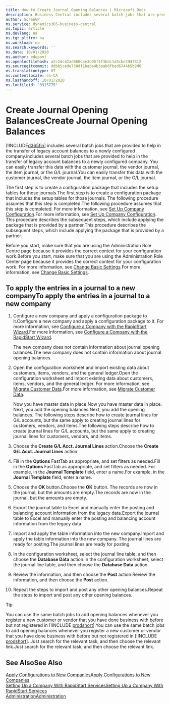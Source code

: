 ```yaml
---
title: How to Create Journal Opening Balances | Microsoft Docs
description: Business Central includes several batch jobs that are provided to help in the transfer of legacy account balances to a newly configured company. You can easily transfer this data with journals postings.
author: SorenGP
ms.service: dynamics365-business-central
ms.topic: article
ms.devlang: na
ms.tgt_pltfrm: na
ms.workload: na
ms.search.keywords: ''
ms.date: 10/01/2020
ms.author: edupont
ms.openlocfilehash: a2c2dc42ad600d4e3d05f4f3bdc1e5cbe2947812
ms.sourcegitcommit: ddbb5cede750df1baba4b3eab8fbed6744b5b9d6
ms.translationtype: HT
ms.contentlocale: en-CA
ms.lasthandoff: 10/01/2020
ms.locfileid: "3915775"
---
```

# <a name="create-journal-opening-balances"></a><span data-ttu-id="50ef6-104">Create Journal Opening Balances</span><span class="sxs-lookup"><span data-stu-id="50ef6-104">Create Journal Opening Balances</span></span>

[!INCLUDE[d365fin](includes/d365fin_md.md)] <span data-ttu-id="50ef6-105">includes several batch jobs that are provided to help in the transfer of legacy account balances to a newly configured company.</span><span class="sxs-lookup"><span data-stu-id="50ef6-105">includes several batch jobs that are provided to help in the transfer of legacy account balances to a newly configured company.</span></span> <span data-ttu-id="50ef6-106">You can easily transfer this data with the customer journal, the vendor journal, the item journal, or the G/L journal.</span><span class="sxs-lookup"><span data-stu-id="50ef6-106">You can easily transfer this data with the customer journal, the vendor journal, the item journal, or the G/L journal.</span></span>

<span data-ttu-id="50ef6-107">The first step is to create a configuration package that includes the setup tables for those journals.</span><span class="sxs-lookup"><span data-stu-id="50ef6-107">The first step is to create a configuration package that includes the setup tables for those journals.</span></span> <span data-ttu-id="50ef6-108">The following procedure assumes that this step is completed.</span><span class="sxs-lookup"><span data-stu-id="50ef6-108">The following procedure assumes that this step is completed.</span></span> <span data-ttu-id="50ef6-109">For more information, see [Set Up Company Configuration](admin-set-up-company-configuration.md).</span><span class="sxs-lookup"><span data-stu-id="50ef6-109">For more information, see [Set Up Company Configuration](admin-set-up-company-configuration.md).</span></span> <span data-ttu-id="50ef6-110">This procedure describes the subsequent steps, which include applying the package that is provided by a partner.</span><span class="sxs-lookup"><span data-stu-id="50ef6-110">This procedure describes the subsequent steps, which include applying the package that is provided by a partner.</span></span>  

<span data-ttu-id="50ef6-111">Before you start, make sure that you are using the Administration Role Centre page because it provides the correct context for your configuration work.</span><span class="sxs-lookup"><span data-stu-id="50ef6-111">Before you start, make sure that you are using the Administration Role Center page because it provides the correct context for your configuration work.</span></span> <span data-ttu-id="50ef6-112">For more information, see [Change Basic Settings](ui-change-basic-settings.md).</span><span class="sxs-lookup"><span data-stu-id="50ef6-112">For more information, see [Change Basic Settings](ui-change-basic-settings.md).</span></span>

## <a name="to-apply-the-entries-in-a-journal-to-a-new-company"></a><span data-ttu-id="50ef6-113">To apply the entries in a journal to a new company</span><span class="sxs-lookup"><span data-stu-id="50ef6-113">To apply the entries in a journal to a new company</span></span>

1. <span data-ttu-id="50ef6-114">Configure a new company and apply a configuration package to it.</span><span class="sxs-lookup"><span data-stu-id="50ef6-114">Configure a new company and apply a configuration package to it.</span></span> <span data-ttu-id="50ef6-115">For more information, see [Configure a Company with the RapidStart Wizard](admin-how-to-configure-a-company-with-the-rapidstart-wizard.md).</span><span class="sxs-lookup"><span data-stu-id="50ef6-115">For more information, see [Configure a Company with the RapidStart Wizard](admin-how-to-configure-a-company-with-the-rapidstart-wizard.md).</span></span>  

    <span data-ttu-id="50ef6-116">The new company does not contain information about journal opening balances.</span><span class="sxs-lookup"><span data-stu-id="50ef6-116">The new company does not contain information about journal opening balances.</span></span>  

2. <span data-ttu-id="50ef6-117">Open the configuration worksheet and import existing data about customers, items, vendors, and the general ledger.</span><span class="sxs-lookup"><span data-stu-id="50ef6-117">Open the configuration worksheet and import existing data about customers, items, vendors, and the general ledger.</span></span> <span data-ttu-id="50ef6-118">For more information, see [Migrate Customer Data](admin-migrate-customer-data.md).</span><span class="sxs-lookup"><span data-stu-id="50ef6-118">For more information, see [Migrate Customer Data](admin-migrate-customer-data.md).</span></span>  

    <span data-ttu-id="50ef6-119">Now you have master data in place.</span><span class="sxs-lookup"><span data-stu-id="50ef6-119">Now you have master data in place.</span></span> <span data-ttu-id="50ef6-120">Next, you add the opening balances.</span><span class="sxs-lookup"><span data-stu-id="50ef6-120">Next, you add the opening balances.</span></span> <span data-ttu-id="50ef6-121">The following steps describe how to create journal lines for G/L accounts, but the same apply to creating journal lines for customers, vendors, and items.</span><span class="sxs-lookup"><span data-stu-id="50ef6-121">The following steps describe how to create journal lines for G/L accounts, but the same apply to creating journal lines for customers, vendors, and items.</span></span>  
3. <span data-ttu-id="50ef6-122">Choose the **Create G/L Acct. Journal Lines** action.</span><span class="sxs-lookup"><span data-stu-id="50ef6-122">Choose the **Create G/L Acct. Journal Lines** action.</span></span>  
4. <span data-ttu-id="50ef6-123">Fill in the **Options** FastTab as appropriate, and set filters as needed.</span><span class="sxs-lookup"><span data-stu-id="50ef6-123">Fill in the **Options** FastTab as appropriate, and set filters as needed.</span></span> <span data-ttu-id="50ef6-124">For example, in the **Journal Template** field, enter a name.</span><span class="sxs-lookup"><span data-stu-id="50ef6-124">For example, in the **Journal Template** field, enter a name.</span></span>  
5. <span data-ttu-id="50ef6-125">Choose the **OK** button.</span><span class="sxs-lookup"><span data-stu-id="50ef6-125">Choose the **OK** button.</span></span> <span data-ttu-id="50ef6-126">The records are now in the journal, but the amounts are empty.</span><span class="sxs-lookup"><span data-stu-id="50ef6-126">The records are now in the journal, but the amounts are empty.</span></span>  
6. <span data-ttu-id="50ef6-127">Export the journal table to Excel and manually enter the posting and balancing account information from the legacy data.</span><span class="sxs-lookup"><span data-stu-id="50ef6-127">Export the journal table to Excel and manually enter the posting and balancing account information from the legacy data.</span></span>
7. <span data-ttu-id="50ef6-128">Import and apply the table information into the new company.</span><span class="sxs-lookup"><span data-stu-id="50ef6-128">Import and apply the table information into the new company.</span></span> <span data-ttu-id="50ef6-129">The journal lines are ready for posting.</span><span class="sxs-lookup"><span data-stu-id="50ef6-129">The journal lines are ready for posting.</span></span>  
8. <span data-ttu-id="50ef6-130">In the configuration worksheet, select the journal line table, and then choose the **Database Data** action.</span><span class="sxs-lookup"><span data-stu-id="50ef6-130">In the configuration worksheet, select the journal line table, and then choose the **Database Data** action.</span></span>  
9. <span data-ttu-id="50ef6-131">Review the information, and then choose the **Post** action.</span><span class="sxs-lookup"><span data-stu-id="50ef6-131">Review the information, and then choose the **Post** action.</span></span>  
10. <span data-ttu-id="50ef6-132">Repeat the steps to import and post any other opening balances.</span><span class="sxs-lookup"><span data-stu-id="50ef6-132">Repeat the steps to import and post any other opening balances.</span></span>  

> [!TIP]
> <span data-ttu-id="50ef6-133">You can use the same batch jobs to add opening balances whenever you register a new customer or vendor that you have done business with before but not registered in [!INCLUDE [prodshort](includes/prodshort.md)].</span><span class="sxs-lookup"><span data-stu-id="50ef6-133">You can use the same batch jobs to add opening balances whenever you register a new customer or vendor that you have done business with before but not registered in [!INCLUDE [prodshort](includes/prodshort.md)].</span></span> <span data-ttu-id="50ef6-134">Just search for the relevant task, and then choose the relevant link.</span><span class="sxs-lookup"><span data-stu-id="50ef6-134">Just search for the relevant task, and then choose the relevant link.</span></span>

## <a name="see-also"></a><span data-ttu-id="50ef6-135">See Also</span><span class="sxs-lookup"><span data-stu-id="50ef6-135">See Also</span></span>

[<span data-ttu-id="50ef6-136">Apply Configurations to New Companies</span><span class="sxs-lookup"><span data-stu-id="50ef6-136">Apply Configurations to New Companies</span></span>](admin-apply-configuration-to-new-companies.md)  
[<span data-ttu-id="50ef6-137">Setting Up a Company With RapidStart Services</span><span class="sxs-lookup"><span data-stu-id="50ef6-137">Setting Up a Company With RapidStart Services</span></span>](admin-set-up-a-company-with-rapidstart.md)  
[<span data-ttu-id="50ef6-138">Administration</span><span class="sxs-lookup"><span data-stu-id="50ef6-138">Administration</span></span>](admin-setup-and-administration.md)  
